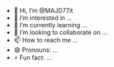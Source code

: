 - 👋 Hi, I’m @MAJD77it
- 👀 I’m interested in ...
- 🌱 I’m currently learning ...
- 💞️ I’m looking to collaborate on ...
- 📫 How to reach me ...
- 😄 Pronouns: ...
- ⚡ Fun fact: ...

<!---
MAJD77it/MAJD77it is a ✨ special ✨ repository because its `README.md` (this file) appears on your GitHub profile.
You can click the Preview link to take a look at your changes.
--->
